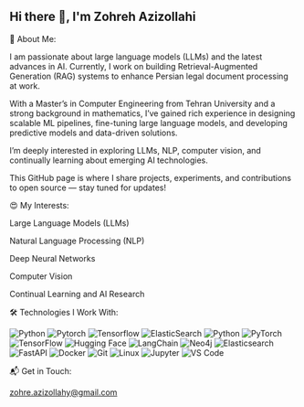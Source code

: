 ## Hi there 👋, I'm Zohreh Azizollahi

🔵 About Me:

I am passionate about large language models (LLMs) and the latest advances in AI. Currently, I work on building Retrieval-Augmented Generation (RAG) systems to enhance Persian legal document processing at work.

With a Master’s in Computer Engineering from Tehran University and a strong background in mathematics, I’ve gained rich experience in designing scalable ML pipelines, fine-tuning large language models, and developing predictive models and data-driven solutions.

I’m deeply interested in exploring LLMs, NLP, computer vision, and continually learning about emerging AI technologies.

This GitHub page is where I share projects, experiments, and contributions to open source — stay tuned for updates!

😍 My Interests:

Large Language Models (LLMs)

Natural Language Processing (NLP)

Deep Neural Networks

Computer Vision

Continual Learning and AI Research

🛠️ Technologies I Work With:


![Python](https://img.icons8.com/color/48/000000/python--v1.png)
![Pytorch](https://img.icons8.com/?size=50&id=jH4BpkMnRrU5&format=png&color=000000)
![Tensorflow](https://img.icons8.com/?size=100&id=n3QRpDA7KZ7P&format=png&color=000000)
![ElasticSearch](https://img.icons8.com/?size=100&id=aGBLcugRkYpT&format=png&color=000000)
![Python](https://img.icons8.com/color/48/000000/python--v1.png) 
![PyTorch](https://img.icons8.com/color/48/000000/pytorch.png) 
![TensorFlow](https://img.icons8.com/color/48/000000/tensorflow.png) 
![Hugging Face](https://img.icons8.com/color/48/000000/huggingface.png) 
![LangChain](https://img.icons8.com/color/48/000000/chain-link.png) 
![Neo4j](https://img.icons8.com/color/48/000000/graph-database.png) 
![Elasticsearch](https://img.icons8.com/color/48/000000/elasticsearch.png) 
![FastAPI](https://img.icons8.com/color/48/000000/api.png) 
![Docker](https://img.icons8.com/color/48/000000/docker.png) 
![Git](https://img.icons8.com/color/48/000000/git.png) 
![Linux](https://img.icons8.com/color/48/000000/linux.png) 
![Jupyter](https://img.icons8.com/color/48/000000/jupyter.png) 
![VS Code](https://img.icons8.com/color/48/000000/visual-studio-code-2019.png)

📬 Get in Touch:

zohre.azizollahy@gmail.com


<!--
**zohreAz/zohreAz** is a ✨ _special_ ✨ repository because its `README.md` (this file) appears on your GitHub profile.

Here are some ideas to get you started:

- 🔭 I’m currently working on ...
- 🌱 I’m currently learning ...
- 👯 I’m looking to collaborate on ...
- 🤔 I’m looking for help with ...
- 💬 Ask me about ...
- 📫 How to reach me: ...
- 😄 Pronouns: ...
- ⚡ Fun fact: ...
-->
